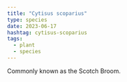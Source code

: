```yaml
---
title: "Cytisus scoparius"
type: species
date: 2023-06-17
hashtag: cytisus-scoparius
tags:
  - plant
  - species
---
```

Commonly known as the Scotch Broom.